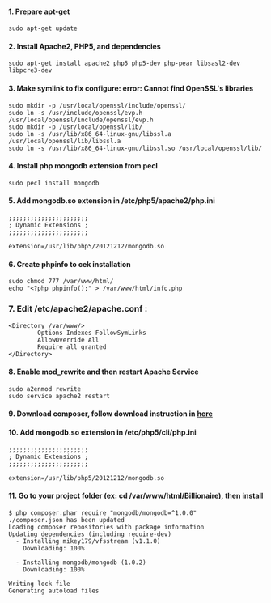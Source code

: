 
#### 1. Prepare apt-get
```
sudo apt-get update
```

#### 2. Install Apache2, PHP5, and dependencies
```
sudo apt-get install apache2 php5 php5-dev php-pear libsasl2-dev libpcre3-dev
```

#### 3. Make symlink to fix configure: error: Cannot find OpenSSL's libraries
```
sudo mkdir -p /usr/local/openssl/include/openssl/
sudo ln -s /usr/include/openssl/evp.h /usr/local/openssl/include/openssl/evp.h
sudo mkdir -p /usr/local/openssl/lib/
sudo ln -s /usr/lib/x86_64-linux-gnu/libssl.a /usr/local/openssl/lib/libssl.a
sudo ln -s /usr/lib/x86_64-linux-gnu/libssl.so /usr/local/openssl/lib/
```

#### 4. Install php mongodb extension from pecl
```
sudo pecl install mongodb
```

#### 5. Add mongodb.so extension in /etc/php5/apache2/php.ini
```
;;;;;;;;;;;;;;;;;;;;;;
; Dynamic Extensions ;
;;;;;;;;;;;;;;;;;;;;;;

extension=/usr/lib/php5/20121212/mongodb.so
```

#### 6. Create phpinfo to cek installation
```
sudo chmod 777 /var/www/html/
echo "<?php phpinfo();" > /var/www/html/info.php
```

### 7. Edit /etc/apache2/apache.conf :
```
<Directory /var/www/>
        Options Indexes FollowSymLinks
        AllowOverride All  
        Require all granted  
</Directory>
```

#### 8. Enable mod_rewrite and then restart Apache Service
```
sudo a2enmod rewrite
sudo service apache2 restart
```

#### 9. Download composer, follow download instruction in [here](https://getcomposer.org/download/)

#### 10. Add mongodb.so extension in /etc/php5/cli/php.ini
```
;;;;;;;;;;;;;;;;;;;;;;
; Dynamic Extensions ;
;;;;;;;;;;;;;;;;;;;;;;

extension=/usr/lib/php5/20121212/mongodb.so
```

#### 11. Go to your project folder (ex: cd /var/www/html/Billionaire), then install
```
$ php composer.phar require "mongodb/mongodb=^1.0.0"
./composer.json has been updated
Loading composer repositories with package information
Updating dependencies (including require-dev)
  - Installing mikey179/vfsstream (v1.1.0)
    Downloading: 100%         

  - Installing mongodb/mongodb (1.0.2)
    Downloading: 100%         

Writing lock file
Generating autoload files
```
